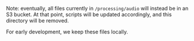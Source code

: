 Note: eventually, all files currently in `/processing/audio` will instead be in an S3 bucket. At that point, scripts will be updated accordingly, and this directory will be removed.

For early development, we keep these files locally.
